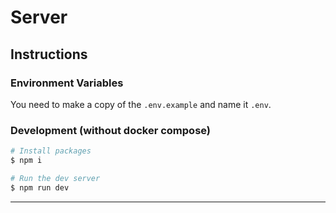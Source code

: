 # Server

## Instructions

### Environment Variables

You need to make a copy of the `.env.example` and name it `.env`.

### Development (without docker compose)

```bash
# Install packages
$ npm i

# Run the dev server
$ npm run dev
```

---
